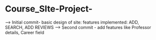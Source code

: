 # Course_SIte-Project-

--> Initial commit- basic design of site: features implemented: ADD, SEARCH, ADD REVIEWS
--> Second commit - add features like Professor details, Career field
